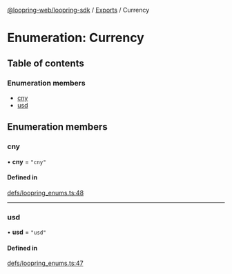 [@loopring-web/loopring-sdk](../README.md) / [Exports](../modules.md) / Currency

# Enumeration: Currency

## Table of contents

### Enumeration members

- [cny](Currency.md#cny)
- [usd](Currency.md#usd)

## Enumeration members

### cny

• **cny** = `"cny"`

#### Defined in

[defs/loopring_enums.ts:48](https://github.com/Loopring/loopring_sdk/blob/ea87b1c/src/defs/loopring_enums.ts#L48)

___

### usd

• **usd** = `"usd"`

#### Defined in

[defs/loopring_enums.ts:47](https://github.com/Loopring/loopring_sdk/blob/ea87b1c/src/defs/loopring_enums.ts#L47)
